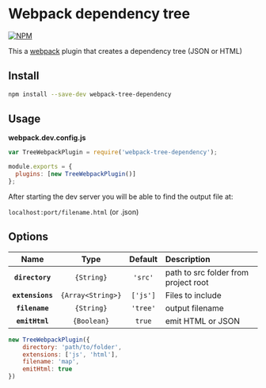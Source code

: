 # Webpack dependency tree

[![NPM](https://nodei.co/npm/webpack-tree-dependency.png?compact=true)](https://nodei.co/npm/webpack-tree-dependency/)

This a [webpack](https://webpack.js.org/) plugin that creates a dependency tree (JSON or HTML)

## Install

```bash
npm install --save-dev webpack-tree-dependency
```

## Usage

**webpack.dev.config.js**

```js
var TreeWebpackPlugin = require('webpack-tree-dependency');

module.exports = {
  plugins: [new TreeWebpackPlugin()]
};
```

After starting the dev server you will be able to find the output file at:

`localhost:port/filename.html` (or .json)

## Options

|Name|Type|Default|Description|
|:--:|:--:|:-----:|:----------|
|**`directory`**|`{String}`| `'src'`|path to src folder from project root|
|**`extensions`**|`{Array<String>}`|`['js']`|Files to include|
|**`filename`**|`{String}`|`'tree'`|output filename|
|**`emitHtml`**|`{Boolean}`|`true`|emit HTML or JSON|


```js
new TreeWebpackPlugin({
    directory: 'path/to/folder',
    extensions: ['js', 'html'],
    filename: 'map',
    emitHtml: true
})
```